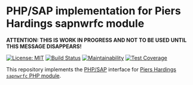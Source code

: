 # PHP/SAP implementation for Piers Hardings sapnwrfc module

**ATTENTION: THIS IS WORK IN PROGRESS AND NOT TO BE USED UNTIL THIS MESSAGE DISAPPEARS!**

[![License: MIT][license-mit]](LICENSE)
[![Build Status][travis-badge]][travis-ci]
[![Maintainability][maintainability-badge]][maintainability]
[![Test Coverage][coverage-badge]][coverage]

This repository implements the [PHP/SAP][phpsap] interface for [Piers Hardings `sapnwrfc` PHP module][harding].

[phpsap]: https://php-sap.github.io
[harding]: https://github.com/piersharding/php-sapnwrfc "SAP RFC Connector using the SAP NW RFC SDK for PHP"
[license-mit]: https://img.shields.io/badge/license-MIT-blue.svg
[travis-badge]: https://travis-ci.org/php-sap/saprfc-harding.svg?branch=master
[travis-ci]: https://travis-ci.org/php-sap/saprfc-harding
[maintainability-badge]: https://api.codeclimate.com/v1/badges/81cbf146565bc4d1af4f/maintainability
[maintainability]: https://codeclimate.com/github/php-sap/saprfc-harding/maintainability
[coverage-badge]: https://api.codeclimate.com/v1/badges/81cbf146565bc4d1af4f/test_coverage
[coverage]: https://codeclimate.com/github/php-sap/saprfc-harding/test_coverage
